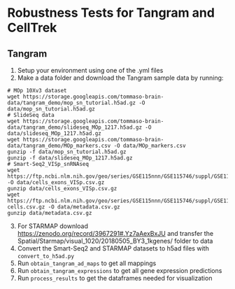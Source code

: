 # Robustness Tests for Tangram and CellTrek

## Tangram
1. Setup your environment using one of the .yml files
2. Make a data folder and download the Tangram sample data by running:
```
# MOp 10Xv3 dataset
wget https://storage.googleapis.com/tommaso-brain-data/tangram_demo/mop_sn_tutorial.h5ad.gz -O data/mop_sn_tutorial.h5ad.gz
# SlideSeq data
wget https://storage.googleapis.com/tommaso-brain-data/tangram_demo/slideseq_MOp_1217.h5ad.gz -O data/slideseq_MOp_1217.h5ad.gz
wget https://storage.googleapis.com/tommaso-brain-data/tangram_demo/MOp_markers.csv -O data/MOp_markers.csv
gunzip -f data/mop_sn_tutorial.h5ad.gz
gunzip -f data/slideseq_MOp_1217.h5ad.gz
# Smart-Seq2_VISp_snRNAseq
wget https://ftp.ncbi.nlm.nih.gov/geo/series/GSE115nnn/GSE115746/suppl/GSE115746_cells_exon_counts.csv.gz -O data/cells_exons_VISp.csv.gz
gunzip data/cells_exons_VISp.csv.gz
wget https://ftp.ncbi.nlm.nih.gov/geo/series/GSE115nnn/GSE115746/suppl/GSE115746_complete_metadata_28706-cells.csv.gz -O data/metadata.csv.gz
gunzip data/metadata.csv.gz
```
3. For STARMAP download https://zenodo.org/record/3967291#.Yz7aAexBxJU and transfer the Spatial/Starmap/visual_1020/20180505_BY3_1kgenes/ folder to data
4. Convert the Smart-Seq2 and STARMAP datasets to h5ad files with ```convert_to_h5ad.py```
5. Run ```obtain_tangram_ad_maps``` to get all mappings
6. Run ```obtain_tangram_expressions``` to get all gene expression predictions
7. Run ```process_results``` to get the dataframes needed for visualization